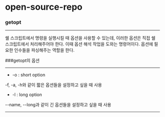 # open-source-repo

### getopt

***

쉘 스크립트에서 명령을 실행시킬 때 옵션을 사용할 수 있는데, 이러한 옵션은 직접 쉘 스크립트에서 처리해주어야 한다. 이때 옵션 해석 작업을 도와는 명령어이다. 옵션에 필요한 인수들을 파싱해주는 역할을 한다.



###getopt의 옵션

***

+ -o : short option

-f, -a, -h와 같이 짧은 옵션들을 설정하고 싶을 때 사용

+ -l : long option

--name, --long과 같이 긴 옵션들을 설정하고 싶을 때 사용

***










